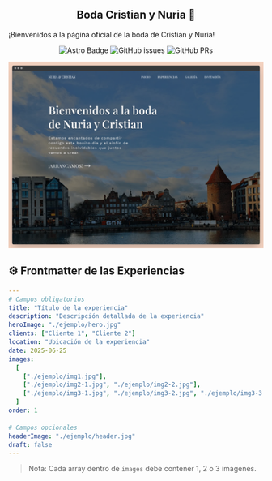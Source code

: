 <div align="center">
<h2>
    Boda Cristian y Nuria 💒
</h2>

</div>

<p>¡Bienvenidos a la página oficial de la boda de Cristian y Nuria!</p>

<div align="center">

![Astro Badge](https://img.shields.io/badge/Astro-BC52EE?logo=astro&logoColor=fff&style=flat)
![GitHub issues](https://img.shields.io/github/issues/Crise99/boda-nc)
![GitHub PRs](https://img.shields.io/github/issues-pr/Crise99/boda-nc)

</div>

<img src="portada.png"></img>

## ⚙️ Frontmatter de las Experiencias

```yaml
---
# Campos obligatorios
title: "Título de la experiencia"
description: "Descripción detallada de la experiencia"
heroImage: "./ejemplo/hero.jpg"
clients: ["Cliente 1", "Cliente 2"]
location: "Ubicación de la experiencia"
date: 2025-06-25
images:
  [
    ["./ejemplo/img1.jpg"],
    ["./ejemplo/img2-1.jpg", "./ejemplo/img2-2.jpg"],
    ["./ejemplo/img3-1.jpg", "./ejemplo/img3-2.jpg", "./ejemplo/img3-3.jpg"],
  ]
order: 1

# Campos opcionales
headerImage: "./ejemplo/header.jpg"
draft: false
---
```

> Nota: Cada array dentro de `images` debe contener 1, 2 o 3 imágenes.
